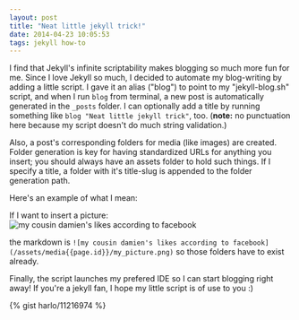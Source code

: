 ```yaml
---
layout: post
title: "Neat little jekyll trick!"
date: 2014-04-23 10:05:53
tags: jekyll how-to
---
```


I find that Jekyll's infinite scriptability makes blogging so much more fun for me.  Since I love Jekyll so much, I decided to automate my blog-writing by adding a little script.  I gave it an alias ("blog") to point to my "jekyll-blog.sh" script, and when I run `blog` from terminal, a new post is automatically generated in the `_posts` folder.  I can optionally add a title by running something like `blog "Neat little jekyll trick"`, too.  (__note:__ no punctuation here because my script doesn't do much string validation.)

Also, a post's corresponding folders for media (like images) are created.  Folder generation is key for having standardized URLs for anything you insert; you should always have an assets folder to hold such things.  If I specify a title, a folder with it's title-slug is appended to the folder generation path.  

Here's an example of what I mean:

If I want to insert a picture:
![my cousin damien's likes according to facebook](/assets/media{{page.id}}/my_picture.png)

the markdown is `![my cousin damien's likes according to facebook](/assets/media{{page.id}}/my_picture.png)` so those folders have to exist already.

Finally, the script launches my prefered IDE so I can start blogging right away!  If you're a jekyll fan, I hope my little script is of use to you :)

{% gist harlo/11216974 %}


